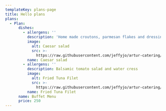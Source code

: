 ```yaml
---
templateKey: plans-page
title: Hello plans
plans:
  - Plan:
      dishes:
        - allergens: ''
          description: 'Home made croutons, parmesan flakes and dressing'
          image:
            alt: Caesar salad
            src: >-
              https://raw.githubusercontent.com/jeffyjo/artur-catering/master/static/img/dsc_6231-01.jpeg
          name: Caesar salad
        - allergens: ''
          description: Balsamic tomato salad and water cress
          image:
            alt: Fried Tuna Filet
            src: >-
              https://raw.githubusercontent.com/jeffyjo/artur-catering/master/static/img/dsc_6283-01.jpeg
          name: Fried Tuna Filet
      name: Buffet Menu
      price: 250
---
```


